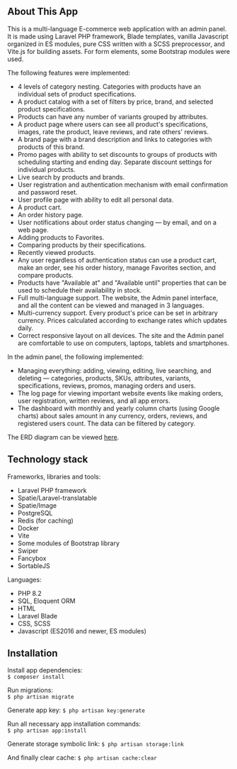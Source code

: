 ## About This App

This is a multi-language E-commerce web application with an admin panel. It is made using Laravel PHP framework, Blade templates, vanilla Javascript organized in ES modules, pure CSS written with a SCSS preprocessor, and Vite.js for building assets. For form elements, some Bootstrap modules were used.

The following features were implemented:

- 4 levels of category nesting. Categories with products have an individual sets of product specifications.
- A product catalog with a set of filters by price, brand, and selected product specifications.
- Products can have any number of variants grouped by attributes.
- A product page where users can see all product's specifications, images, rate the product, leave reviews, and rate others' reviews.
- A brand page with a brand description and links to categories with products of this brand.
- Promo pages with ability to set discounts to groups of products with scheduling starting and ending day. Separate discount settings for individual products.
- Live search by products and brands.
- User registration and authentication mechanism with email confirmation and password reset.
- User profile page with ability to edit all personal data.
- A product cart.
- An order history page.
- User notifications about order status changing — by email, and on a web page.
- Adding products to Favorites.
- Comparing products by their specifications.
- Recently viewed products.
- Any user regardless of authentication status can use a product cart, make an order, see his order history, manage Favorites section, and compare products.
- Products have "Available at" and "Available until" properties that can be used to schedule their availability in stock.
- Full multi-language support. The website, the Admin panel interface, and all the content can be viewed and managed in 3 languages.
- Multi-currency support. Every product's price can be set in arbitrary currency. Prices calculated according to exchange rates which updates daily.
- Correct responsive layout on all devices. The site and the Admin panel are comfortable to use on computers, laptops, tablets and smartphones.

In the admin panel, the following implemented:

- Managing everything: adding, viewing, editing, live searching, and deleting — categories, products, SKUs, attributes, variants, specifications, reviews, promos, managing orders and users.
- The log page for viewing important website events like making orders, user registration, written reviews, and all app errors.
- The dashboard with monthly and yearly column charts (using Google charts) about sales amount in any currency, orders, reviews, and registered users count. The data can be filtered by category.

The ERD diagram can be viewed [here](https://dbdiagram.io/d/Eshop2-65dc93615cd0412774d47280).


## Technology stack

Frameworks, libraries and tools:

- Laravel PHP framework
- Spatie/Laravel-translatable
- Spatie/Image
- PostgreSQL
- Redis (for caching)
- Docker
- Vite
- Some modules of Bootstrap library
- Swiper
- Fancybox
- SortableJS

Languages:

- PHP 8.2
- SQL, Eloquent ORM
- HTML
- Laravel Blade
- CSS, SCSS
- Javascript (ES2016 and newer, ES modules)


## Installation

Install app dependencies:  
`$ composer install`

Run migrations:  
`$ php artisan migrate`

Generate app key:
`$ php artisan key:generate`

Run all necessary app installation commands:  
`$ php artisan app:install`

Generate storage symbolic link:
`$ php artisan storage:link`

And finally clear cache:
`$ php artisan cache:clear`